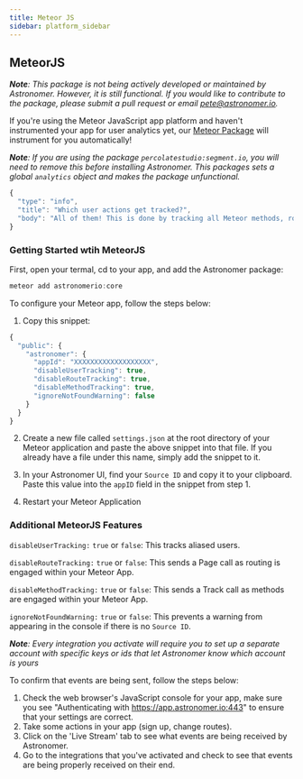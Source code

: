 ```yaml
---
title: Meteor JS
sidebar: platform_sidebar
---
```


## MeteorJS

***Note**: This package is not being actively developed or maintained by Astronomer. However, it is still functional. If you would like to contribute to the package, please submit a pull request or email pete@astronomer.io.*

If you're using the Meteor JavaScript app platform and haven't instrumented your app for user analytics yet, our [Meteor Package](https://atmospherejs.com/astronomerio/core) will instrument for you automatically!

***Note**: If you are using the package `percolatestudio:segment.io`, you will need to remove this before installing Astronomer. This packages sets a global `analytics` object and makes the package unfunctional.*

```js
{
  "type": "info",
  "title": "Which user actions get tracked?",
  "body": "All of them! This is done by tracking all Meteor methods, route changes (flow-router and iron-router), and insertions into minimongo."
}
```

### Getting Started wtih MeteorJS

First, open your termal, cd to your app, and add the Astronomer package:

```js
meteor add astronomerio:core
```

To configure your Meteor app, follow the steps below:
1. Copy this snippet:

```js
{
  "public": {
    "astronomer": {
      "appId": "XXXXXXXXXXXXXXXXXXX",
      "disableUserTracking": true,
      "disableRouteTracking": true,
      "disableMethodTracking": true,
      "ignoreNotFoundWarning": false
    }
  }
}
```

2. Create a new file called `settings.json` at the root directory of your Meteor application and paste the above snippet into that file. If you already have a file under this name, simply add the snippet to it.

3. In your Astronomer UI, find your `Source ID` and copy it to your clipboard. Paste this value into the `appID` field in the snippet from step 1.

4. Restart your Meteor Application

### Additional MeteorJS Features

`disableUserTracking:` `true` or `false`: This tracks aliased users.

`disableRouteTracking:` `true` or `false`: This sends a Page call as routing is engaged within your Meteor App.

`disableMethodTracking:` `true` or `false`: This sends a Track call as methods are engaged within your Meteor App.

`ignoreNotFoundWarning:` `true` or `false`: This prevents a warning from appearing in the console if there is no `Source ID`.

***Note**: Every integration you activate will require you to set up a separate account with specific keys or ids that let Astronomer know which account is yours*

To confirm that events are being sent, follow the steps below:

1. Check the web browser's JavaScript console for your app, make sure you see "Authenticating with https://app.astronomer.io:443" to ensure that your settings are correct.
2. Take some actions in your app (sign up, change routes).
3. Click on the 'Live Stream' tab to see what events are being received by Astronomer.
4. Go to the integrations that you've activated and check to see that events are being properly received on their end.
